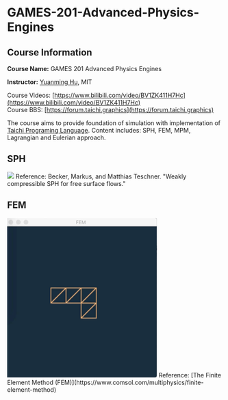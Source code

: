 # GAMES-201-Advanced-Physics-Engines

## Course Information

**Course Name:** GAMES 201 Advanced Physics Engines

**Instructor:** [Yuanming Hu](http://taichi.graphics/me/), MIT

Course Videos: [https://www.bilibili.com/video/BV1ZK411H7Hc](https://www.bilibili.com/video/BV1ZK411H7Hc)  
Course BBS: [https://forum.taichi.graphics](https://forum.taichi.graphics)  

The course aims to provide foundation of simulation with implementation of [Taichi Programing Language](https://github.com/taichi-dev/taichi). Content includes: SPH, FEM, MPM, Lagrangian and Eulerian approach.

## SPH
<img src="SPH/result-wcsph.gif" width="350">  
Reference:  
Becker, Markus, and Matthias Teschner. "Weakly compressible SPH for free surface flows."  

## FEM
<img src="FEM/result-fem.gif" width="350">  
Reference:  
[The Finite Element Method (FEM)](https://www.comsol.com/multiphysics/finite-element-method)  
